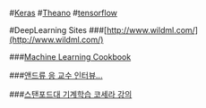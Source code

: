 #[Keras](./keras/README.md)
#[Theano](./Theano/README.MD)
#[tensorflow](./tensorflow/README.MD)

#DeepLearning Sites 
###[http://www.wildml.com/](http://www.wildml.com/)

###[Machine Learning Cookbook](https://www.gitbook.com/book/bigaidream/subsets_ml_cookbook/details)

###[앤드류 응 교수 인터뷰...](http://events.technologyreview.com/emtech/digital/16/video/watch/andrew-ng-deep-learning/)

###[스탠포드대 기계학습 코세라 강의](https://www.coursera.org/learn/machine-learning/home/welcome)